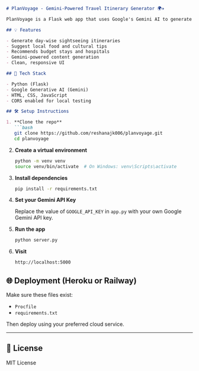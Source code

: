 ````markdown
# PlanVoyage - Gemini-Powered Travel Itinerary Generator 🌍✈️

PlanVoyage is a Flask web app that uses Google's Gemini AI to generate customized travel itineraries. Just enter your destination, duration, and budget, and let the AI do the rest!

## 💡 Features

- Generate day-wise sightseeing itineraries
- Suggest local food and cultural tips
- Recommends budget stays and hospitals
- Gemini-powered content generation
- Clean, responsive UI

## 🚀 Tech Stack

- Python (Flask)
- Google Generative AI (Gemini)
- HTML, CSS, JavaScript
- CORS enabled for local testing

## 🛠️ Setup Instructions

1. **Clone the repo**
   ```bash
   git clone https://github.com/reshanajk006/planvoyage.git
   cd planvoyage
````

2. **Create a virtual environment**

   ```bash
   python -m venv venv
   source venv/bin/activate  # On Windows: venv\Scripts\activate
   ```

3. **Install dependencies**

   ```bash
   pip install -r requirements.txt
   ```

4. **Set your Gemini API Key**

   Replace the value of `GOOGLE_API_KEY` in `app.py` with your own Google Gemini API key.

5. **Run the app**

   ```bash
   python server.py
   ```

6. **Visit**

   ```
   http://localhost:5000
   ```

## 🌐 Deployment (Heroku or Railway)

Make sure these files exist:

* `Procfile`
* `requirements.txt`

Then deploy using your preferred cloud service.

---

## 📝 License

MIT License

````
